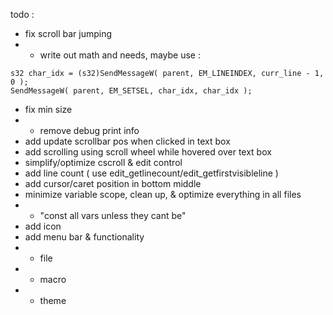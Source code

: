 todo :
- fix scroll bar jumping
- - write out math and needs, maybe use :
```
s32 char_idx = (s32)SendMessageW( parent, EM_LINEINDEX, curr_line - 1, 0 );
SendMessageW( parent, EM_SETSEL, char_idx, char_idx );
```
- fix min size
- - remove debug print info
- add update scrollbar pos when clicked in text box
- add scrolling using scroll wheel while hovered over text box
- simplify/optimize cscroll & edit control
- add line count ( use edit_getlinecount/edit_getfirstvisibleline )
- add cursor/caret position in bottom middle
- minimize variable scope, clean up, & optimize everything in all files
- - "const all vars unless they cant be"
- add icon
- add menu bar & functionality
- - file
- - macro
- - theme
